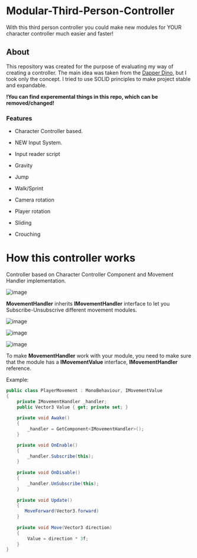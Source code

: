 # Modular-Third-Person-Controller
With this third person controller you could make new modules for YOUR character controller much easier and faster!

## About
This repository was created for the purpose of evaluating my way of creating a controller. The main idea was taken from the [Dapper Dino](https://www.youtube.com/watch?v=-PCvfltKguE), but I took only the concept. I tried to use SOLID principles to make project stable and expandable.

**!You can find experemental things in this repo, which can be removed/changed!**

### Features

- Character Controller based.
- NEW Input System.
- Input reader script

- Gravity
- Jump
- Walk/Sprint
- Camera rotation
- Player rotation
- Sliding
- Crouching

# How this controller works
Controller based on Character Controller Component and Movement Handler implementation.

![image](https://user-images.githubusercontent.com/47909066/130787089-52e42ddb-5c69-4c1a-ab06-862da21e055e.png)

**MovementHandler** inherits **IMovementHandler** interface to let you Subscribe-Unsubscrive different movement modules.

![image](https://user-images.githubusercontent.com/47909066/130787459-25b412a0-691e-47df-9f5e-576d07a06aec.png)

![image](https://user-images.githubusercontent.com/47909066/130787732-503071ec-0982-4a6c-a3f0-ff5635578c67.png)

![image](https://user-images.githubusercontent.com/47909066/130787595-7884aa3a-83bc-45a7-9f87-6ac08389700c.png)

To make **MovementHandler** work with your module, you need to make sure that the module has a **IMovementValue** interface, **IMovementHandler** reference.

Example:

```csharp
public class PlayerMovement : MonoBehaviour, IMovementValue
{
    private IMovementHandler _handler;
    public Vector3 Value { get; private set; }
    
    private void Awake()
    {
        _handler = GetComponent<IMovementHandler>();
    }

    private void OnEnable()
    {
        _handler.Subscribe(this);
    }
    
    private void OnDisable()
    {
        _handler.UnSubscribe(this);
    }
    
    private void Update()
    {
       MoveForward(Vector3.forward)
    }
    
    private void Move(Vector3 direction)
    {
        Value = direction * 3f;
    }
}
```


